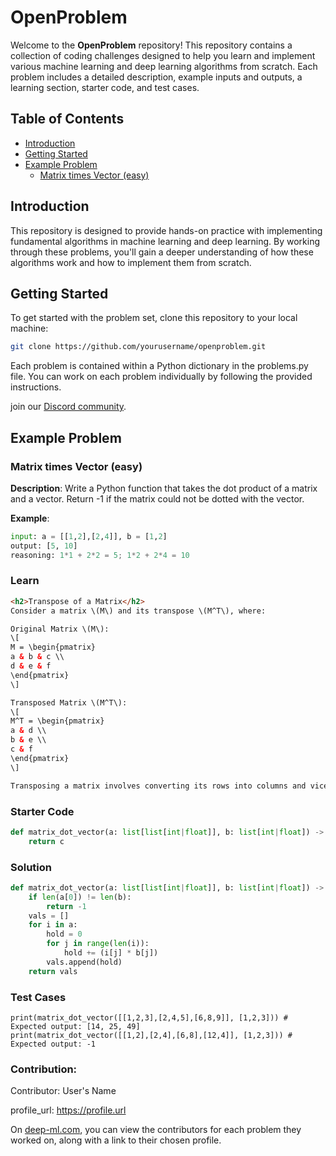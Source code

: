 # OpenProblem

Welcome to the **OpenProblem** repository! This repository contains a collection of coding challenges designed to help you learn and implement various machine learning and deep learning algorithms from scratch. Each problem includes a detailed description, example inputs and outputs, a learning section, starter code, and test cases.


## Table of Contents

- [Introduction](#introduction)
- [Getting Started](#getting-started)
- [Example Problem](#example-problem)
  - [Matrix times Vector (easy)](#matrix-times-vector-easy)

## Introduction

This repository is designed to provide hands-on practice with implementing fundamental algorithms in machine learning and deep learning. By working through these problems, you'll gain a deeper understanding of how these algorithms work and how to implement them from scratch.

## Getting Started

To get started with the problem set, clone this repository to your local machine:

```bash
git clone https://github.com/yourusername/openproblem.git
```
Each problem is contained within a Python dictionary in the problems.py file. You can work on each problem individually by following the provided instructions.

join our [Discord community](https://discord.gg/s4uVTQwk).

## Example Problem

### Matrix times Vector (easy)

**Description**: Write a Python function that takes the dot product of a matrix and a vector. Return -1 if the matrix could not be dotted with the vector.

**Example**:
```python
input: a = [[1,2],[2,4]], b = [1,2]
output: [5, 10]
reasoning: 1*1 + 2*2 = 5; 1*2 + 2*4 = 10
```
### Learn
```html
<h2>Transpose of a Matrix</h2>
Consider a matrix \(M\) and its transpose \(M^T\), where:

Original Matrix \(M\):
\[
M = \begin{pmatrix} 
a & b & c \\ 
d & e & f 
\end{pmatrix}
\]

Transposed Matrix \(M^T\):
\[
M^T = \begin{pmatrix} 
a & d \\ 
b & e \\ 
c & f 
\end{pmatrix}
\]

Transposing a matrix involves converting its rows into columns and vice versa. This operation is fundamental in linear algebra for various computations and transformations.
```


### Starter Code

```python
def matrix_dot_vector(a: list[list[int|float]], b: list[int|float]) -> list[int|float]:
    return c
```

### Solution
```python
def matrix_dot_vector(a: list[list[int|float]], b: list[int|float]) -> list[int|float]:
    if len(a[0]) != len(b):
        return -1
    vals = []
    for i in a:
        hold = 0
        for j in range(len(i)):
            hold += (i[j] * b[j])
        vals.append(hold)
    return vals
```


### Test Cases

```pyhton
print(matrix_dot_vector([[1,2,3],[2,4,5],[6,8,9]], [1,2,3])) # Expected output: [14, 25, 49]
print(matrix_dot_vector([[1,2],[2,4],[6,8],[12,4]], [1,2,3])) # Expected output: -1
```


### Contribution:

Contributor: User's Name

profile_url: https://profile.url

On [deep-ml.com](https://www.deep-ml.com/), you can view the contributors for each problem they worked on, along with a link to their chosen profile.
